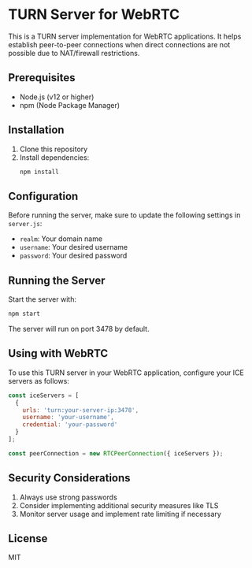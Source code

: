 # TURN Server for WebRTC

This is a TURN server implementation for WebRTC applications. It helps establish peer-to-peer connections when direct connections are not possible due to NAT/firewall restrictions.

## Prerequisites

- Node.js (v12 or higher)
- npm (Node Package Manager)

## Installation

1. Clone this repository
2. Install dependencies:
   ```bash
   npm install
   ```

## Configuration

Before running the server, make sure to update the following settings in `server.js`:

- `realm`: Your domain name
- `username`: Your desired username
- `password`: Your desired password

## Running the Server

Start the server with:
```bash
npm start
```

The server will run on port 3478 by default.

## Using with WebRTC

To use this TURN server in your WebRTC application, configure your ICE servers as follows:

```javascript
const iceServers = [
  {
    urls: 'turn:your-server-ip:3478',
    username: 'your-username',
    credential: 'your-password'
  }
];

const peerConnection = new RTCPeerConnection({ iceServers });
```

## Security Considerations

1. Always use strong passwords
2. Consider implementing additional security measures like TLS
3. Monitor server usage and implement rate limiting if necessary

## License

MIT 